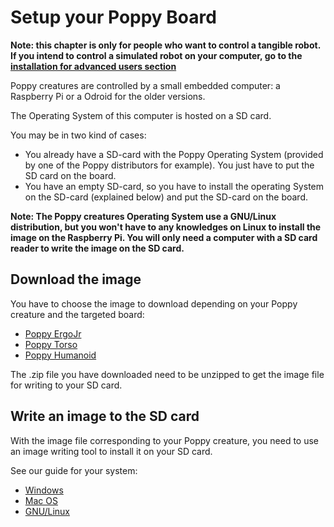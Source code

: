 # Setup your Poppy Board

**Note: this chapter is only for people who want to control a tangible robot. If you intend to control a simulated robot on your computer, go to the [installation for advanced users section](../installation-for-advanced-users/README.md)**

Poppy creatures are controlled by a small embedded computer: a Raspberry Pi or a Odroid for the older versions.

The Operating System of this computer is hosted on a SD card.

You may be in two kind of cases:
- You already have a SD-card with the Poppy Operating System (provided by one of the Poppy distributors for example). You just have to put the SD card on the board.  
- You have an empty SD-card, so you have to install the operating System on the SD-card (explained below) and put the SD-card on the board.

**Note: The Poppy creatures Operating System use a GNU/Linux distribution, but you won't have to any knowledges on Linux to install the image on the Raspberry Pi.
You will only need a computer with a SD card reader to write the image on the SD card.**

## Download the image

<!-- TODO: add image links (et les uploader aussi) -->
You have to choose the image to download depending on your Poppy creature and the targeted board:

* [Poppy ErgoJr](https://github.com/poppy-project/poppy-ergo-jr/releases)
* [Poppy Torso](#TODO)
* [Poppy Humanoid](#TODO)

The .zip file you have downloaded need to be unzipped to get the image file for writing to your SD card.

## Write an image to the SD card

With the image file corresponding to your Poppy creature, you need to use an image writing tool to install it on your SD card.

See our guide for your system:

- [Windows](windows.md)
- [Mac OS](macos.md)
- [GNU/Linux](linux.md)
